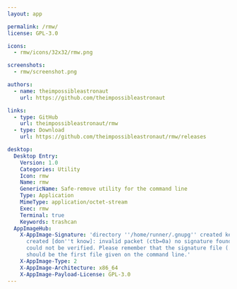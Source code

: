 ```yaml
---
layout: app

permalink: /rmw/
license: GPL-3.0

icons:
  - rmw/icons/32x32/rmw.png

screenshots:
  - rmw/screenshot.png

authors:
  - name: theimpossibleastronaut
    url: https://github.com/theimpossibleastronaut

links:
  - type: GitHub
    url: theimpossibleastronaut/rmw
  - type: Download
    url: https://github.com/theimpossibleastronaut/rmw/releases

desktop:
  Desktop Entry:
    Version: 1.0
    Categories: Utility
    Icon: rmw
    Name: rmw
    GenericName: Safe-remove utility for the command line
    Type: Application
    MimeType: application/octet-stream
    Exec: rmw
    Terminal: true
    Keywords: trashcan
  AppImageHub:
    X-AppImage-Signature: 'directory ''/home/runner/.gnupg'' created keybox ''/home/runner/.gnupg/pubring.kbx''
      created [don''t know]: invalid packet (ctb=0a) no signature found the signature
      could not be verified. Please remember that the signature file (.sig or .asc)
      should be the first file given on the command line.'
    X-AppImage-Type: 2
    X-AppImage-Architecture: x86_64
    X-AppImage-Payload-License: GPL-3.0
---
```

